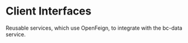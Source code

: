 # Client Interfaces

Reusable services, which use OpenFeign, to integrate with the bc-data service.
